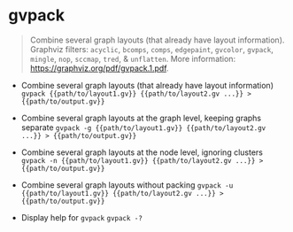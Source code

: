 # gvpack
> Combine several graph layouts (that already have layout information).
> Graphviz filters: `acyclic`, `bcomps`, `comps`, `edgepaint`, `gvcolor`, `gvpack`, `mingle`, `nop`, `sccmap`, `tred`, & `unflatten`.
> More information: <https://graphviz.org/pdf/gvpack.1.pdf>.

- Combine several graph layouts (that already have layout information)
`gvpack {{path/to/layout1.gv}} {{path/to/layout2.gv ...}} > {{path/to/output.gv}}`

- Combine several graph layouts at the graph level, keeping graphs separate
`gvpack -g {{path/to/layout1.gv}} {{path/to/layout2.gv ...}} > {{path/to/output.gv}}`

- Combine several graph layouts at the node level, ignoring clusters
`gvpack -n {{path/to/layout1.gv}} {{path/to/layout2.gv ...}} > {{path/to/output.gv}}`

- Combine several graph layouts without packing
`gvpack -u {{path/to/layout1.gv}} {{path/to/layout2.gv ...}} > {{path/to/output.gv}}`

- Display help for `gvpack`
`gvpack -?`
